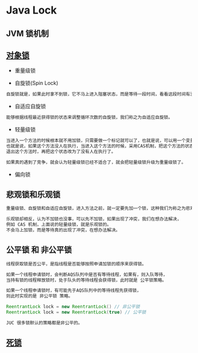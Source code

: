 # Java Lock

## JVM 锁机制

## [对象锁](Object-Lock.md)
* 重量级锁

* 自旋锁(Spin Lock)
```md
自旋锁就是，如果此时拿不到锁，它不马上进入阻塞状态，而是等待一段时间，看看这段时间有没其他人把这锁给释放了。
```

* 自适应自旋锁
```md
能够根据线程最近获得锁的状态来调整循环次数的自旋锁，我们称之为自适应自旋锁。
```

* 轻量级锁
```md
当进入一个方法的时候根本就不用加锁，只需要做一个标记就可以了，也就是说，可以用一个变量来记录此时该方法是否有人在执行。
也就是说，如果这个方法没人在执行，当进入这个方法的时候，采用CAS机制，把这个方法的状态标记为已经有人在执行，
退出这个方法时，再把这个状态改为了没有人在执行了。
```
```md
如果真的遇到了竞争，就会认为轻量级锁已经不适合了，就会把轻量级锁升级为重量级锁了。
```
* 偏向锁

## 悲观锁和乐观锁
```md
重量级锁、自旋锁和自适应自旋锁，进入方法之前，就一定要先加一个锁，这种我们为称之为悲观锁。
```
```md
乐观锁却相反，认为不加锁也没事，可以先不加锁，如果出现了冲突，我们在想办法解决，
例如 CAS 机制，上面说的轻量级锁，就是乐观锁的。
不会马上加锁，而是等待真的出现了冲突，在想办法解决。
```

## 公平锁 和 非公平锁
```md
线程获取锁是否公平，是指线程是否能够按照申请加锁的顺序来获得锁。

如果一个线程申请锁时，会判断AQS队列中是否有等待线程，如果有，则入队等待，
当持有锁的线程释放锁时，处于队头的等待线程会获得锁，此时就是 公平锁策略。

如果一个线程申请锁时，有可能先于AQS队列中的等待线程先获得锁，
则此时实现的是 非公平锁 策略。
```
```java
ReentrantLock lock = new ReentrantLock() // 非公平锁
ReentrantLock lock = new ReentrantLock(true) // 公平锁

JUC 很多锁默认的策略都是非公平的。
```

## [死锁](DeadLock.md)
